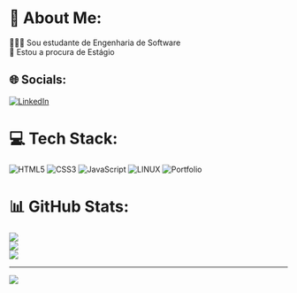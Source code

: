 # 💫 About Me:
🙍🏼‍♀️ Sou estudante de Engenharia de Software <br>🔭 Estou a procura de Estágio <br>


## 🌐 Socials:
[![LinkedIn](https://img.shields.io/badge/LinkedIn-%230077B5.svg?logo=linkedin&logoColor=white)](https://linkedin.com/in/https://www.linkedin.com/in/camillyrayane/) 

# 💻 Tech Stack:
![HTML5](https://img.shields.io/badge/html5-%23E34F26.svg?style=plastic&logo=html5&logoColor=white) ![CSS3](https://img.shields.io/badge/css3-%231572B6.svg?style=plastic&logo=css3&logoColor=white) ![JavaScript](https://img.shields.io/badge/javascript-%23323330.svg?style=plastic&logo=javascript&logoColor=%23F7DF1E) ![LINUX](https://img.shields.io/badge/Linux-FCC624?style=plastic&logo=linux&logoColor=black) ![Portfolio](https://img.shields.io/badge/Portfolio-%23000000.svg?style=plastic&logo=firefox&logoColor=#FF7139)
# 📊 GitHub Stats:
![](https://github-readme-stats.vercel.app/api?username=caahrayane&theme=radical&hide_border=false&include_all_commits=true&count_private=false)<br/>
![](https://github-readme-streak-stats.herokuapp.com/?user=caahrayane&theme=radical&hide_border=false)<br/>
![](https://github-readme-stats.vercel.app/api/top-langs/?username=caahrayane&theme=radical&hide_border=false&include_all_commits=true&count_private=false&layout=compact)

---
[![](https://visitcount.itsvg.in/api?id=caahrayane&icon=0&color=0)](https://visitcount.itsvg.in)

<!-- Proudly created with GPRM ( https://gprm.itsvg.in ) -->